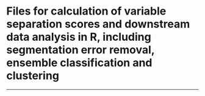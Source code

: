 # Files for calculation of variable separation scores and downstream data analysis in R, including segmentation error removal, ensemble classification and clustering
____________________________________________________________________________________________________________________________________________________________________
